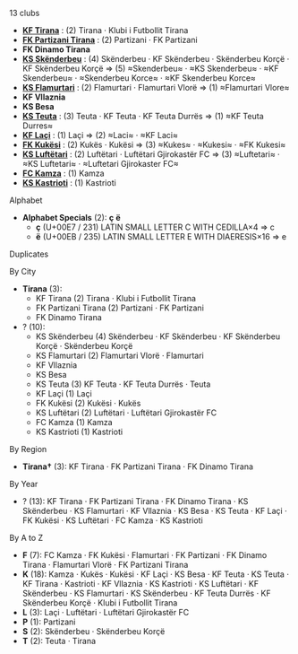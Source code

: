 13 clubs

- [**KF Tirana**](https://en.wikipedia.org/wiki/KF_Tirana) : (2) Tirana · Klubi i Futbollit Tirana
- [**FK Partizani Tirana**](https://en.wikipedia.org/wiki/FK_Partizani_Tirana) : (2) Partizani · FK Partizani
- **FK Dinamo Tirana**
- [**KS Skënderbeu**](https://en.wikipedia.org/wiki/KF_Skënderbeu_Korçë) : (4) Skënderbeu · KF Skënderbeu · Skënderbeu Korçë · KF Skënderbeu Korçë ⇒ (5) ≈Skenderbeu≈ · ≈KS Skenderbeu≈ · ≈KF Skenderbeu≈ · ≈Skenderbeu Korce≈ · ≈KF Skenderbeu Korce≈
- [**KS Flamurtari**](https://en.wikipedia.org/wiki/Flamurtari_Vlorë) : (2) Flamurtari · Flamurtari Vlorë ⇒ (1) ≈Flamurtari Vlore≈
- **KF Vllaznia**
- **KS Besa**
- [**KS Teuta**](https://en.wikipedia.org/wiki/KF_Teuta_Durrës) : (3) Teuta · KF Teuta · KF Teuta Durrës ⇒ (1) ≈KF Teuta Durres≈
- [**KF Laçi**](https://en.wikipedia.org/wiki/KF_Laçi) : (1) Laçi ⇒ (2) ≈Laci≈ · ≈KF Laci≈
- [**FK Kukësi**](https://en.wikipedia.org/wiki/FK_Kukësi) : (2) Kukës · Kukësi ⇒ (3) ≈Kukes≈ · ≈Kukesi≈ · ≈FK Kukesi≈
- [**KS Luftëtari**](https://en.wikipedia.org/wiki/Luftëtari_Gjirokastër_FC) : (2) Luftëtari · Luftëtari Gjirokastër FC ⇒ (3) ≈Luftetari≈ · ≈KS Luftetari≈ · ≈Luftetari Gjirokaster FC≈
- [**FC Kamza**](https://en.wikipedia.org/wiki/FC_Kamza) : (1) Kamza
- [**KS Kastrioti**](https://en.wikipedia.org/wiki/KS_Kastrioti) : (1) Kastrioti




Alphabet

- **Alphabet Specials** (2):  **ç**  **ë** 
  - **ç** (U+00E7 / 231) LATIN SMALL LETTER C WITH CEDILLA×4 ⇒ c
  - **ë** (U+00EB / 235) LATIN SMALL LETTER E WITH DIAERESIS×16 ⇒ e




Duplicates





By City

- **Tirana** (3): 
  - KF Tirana  (2) Tirana · Klubi i Futbollit Tirana
  - FK Partizani Tirana  (2) Partizani · FK Partizani
  - FK Dinamo Tirana 
- ? (10): 
  - KS Skënderbeu  (4) Skënderbeu · KF Skënderbeu · KF Skënderbeu Korçë · Skënderbeu Korçë
  - KS Flamurtari  (2) Flamurtari Vlorë · Flamurtari
  - KF Vllaznia 
  - KS Besa 
  - KS Teuta  (3) KF Teuta · KF Teuta Durrës · Teuta
  - KF Laçi  (1) Laçi
  - FK Kukësi  (2) Kukësi · Kukës
  - KS Luftëtari  (2) Luftëtari · Luftëtari Gjirokastër FC
  - FC Kamza  (1) Kamza
  - KS Kastrioti  (1) Kastrioti




By Region

- **Tirana†** (3):   KF Tirana · FK Partizani Tirana · FK Dinamo Tirana




By Year

- ? (13):   KF Tirana · FK Partizani Tirana · FK Dinamo Tirana · KS Skënderbeu · KS Flamurtari · KF Vllaznia · KS Besa · KS Teuta · KF Laçi · FK Kukësi · KS Luftëtari · FC Kamza · KS Kastrioti






By A to Z

- **F** (7): FC Kamza · FK Kukësi · Flamurtari · FK Partizani · FK Dinamo Tirana · Flamurtari Vlorë · FK Partizani Tirana
- **K** (18): Kamza · Kukës · Kukësi · KF Laçi · KS Besa · KF Teuta · KS Teuta · KF Tirana · Kastrioti · KF Vllaznia · KS Kastrioti · KS Luftëtari · KF Skënderbeu · KS Flamurtari · KS Skënderbeu · KF Teuta Durrës · KF Skënderbeu Korçë · Klubi i Futbollit Tirana
- **L** (3): Laçi · Luftëtari · Luftëtari Gjirokastër FC
- **P** (1): Partizani
- **S** (2): Skënderbeu · Skënderbeu Korçë
- **T** (2): Teuta · Tirana




